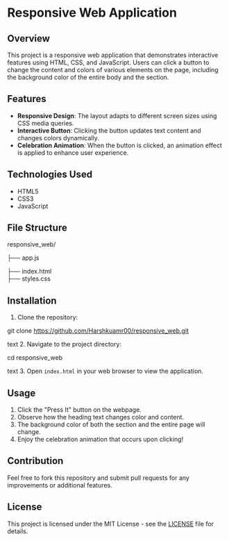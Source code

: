 # Responsive Web Application

## Overview
This project is a responsive web application that demonstrates interactive features using HTML, CSS, and JavaScript. Users can click a button to change the content and colors of various elements on the page, including the background color of the entire body and the section.

## Features
- **Responsive Design**: The layout adapts to different screen sizes using CSS media queries.
- **Interactive Button**: Clicking the button updates text content and changes colors dynamically.
- **Celebration Animation**: When the button is clicked, an animation effect is applied to enhance user experience.

## Technologies Used
- HTML5
- CSS3
- JavaScript

## File Structure

responsive_web/

├── app.js

├── index.html          
├── styles.css

  



## Installation
1. Clone the repository:

git clone https://github.com/Harshkuamr00/responsive_web.git

text
2. Navigate to the project directory:

cd responsive_web

text
3. Open `index.html` in your web browser to view the application.

## Usage
1. Click the "Press It" button on the webpage.
2. Observe how the heading text changes color and content.
3. The background color of both the section and the entire page will change.
4. Enjoy the celebration animation that occurs upon clicking!

## Contribution
Feel free to fork this repository and submit pull requests for any improvements or additional features.

## License
This project is licensed under the MIT License - see the [LICENSE](LICENSE) file for details.
